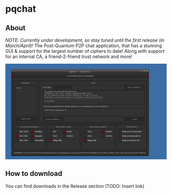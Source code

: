 # pqchat
## About
*NOTE: Currently under development, so stay tuned until the first release (in March/April)!*
The Post-Quantum P2P chat application, that has a stunning GUI & support for the largest number of ciphers to date! Along with support for an internal CA, a friend-2-friend trust network and more!

![Screenshot of the software on windows 7](screenshot.png "Post-quantum AES, Serpent, Twofish chat!")

## How to download
You can find downloads in the Release section (TODO: Insert link)
